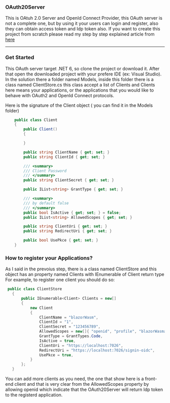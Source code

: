 ### OAuth20Server
This is OAtuh 2.0 Server and OpenId Connect Provider, this OAuth server is not a complete one,
but by using it your users can login and register, also they can obtain access token and Idp token also.
If you want to create this project from scratch please read my step by step explained article from [here](https://dev.to/mohammedahmed/build-your-own-oauth-20-server-and-openid-connect-provider-in-aspnet-core-60-1g1m) 

---
### Get Started
This OAuth server target .NET 6, so clone the project or download it. After that open the downloaded project with your prefere IDE (ex: Visual Studio).
In the solution there a folder named Models, inside this folder there is a class named ClientStore.cs this class accept a list of Clients and Clients here
means your applications, or the applications that you would like to behave with  OAuth2 and OpenId Connect protocols.

Here is the signature of the Client object ( you can find it in the Models folder)
```C#
    public class Client
    {
        public Client()
        {

        }

        public string ClientName { get; set; }
        public string ClientId { get; set; }

        /// <summary>
        /// Client Password
        /// </summary>
        public string ClientSecret { get; set; }

        public IList<string> GrantType { get; set; }

        /// <summary>
        /// by default false
        /// </summary>
        public bool IsActive { get; set; } = false;
        public IList<string> AllowedScopes { get; set; }

        public string ClientUri { get; set; }
        public string RedirectUri { get; set; }

        public bool UsePkce { get; set; }
    }
 ```
 ### How to register your Applications?
 As I said in the prevoius step, there is a class named ClientStore and this object has an property named Clients with IEnumerable of Client  return type
 For example, to register one client you should do so:
 ```C#
  public class ClientStore
    {
        public IEnumerable<Client> Clients = new[]
        {
            new Client
            {
                ClientName = "blazorWasm",
                ClientId = "1",
                ClientSecret = "123456789",
                AllowedScopes = new[]{ "openid", "profile", "blazorWasmapi.readandwrite" },
                GrantType = GrantTypes.Code,
                IsActive = true,
                ClientUri = "https://localhost:7026",
                RedirectUri = "https://localhost:7026/signin-oidc",
                UsePkce = true,
            }
        };
    }
 ```
 You can add more clients as you need, the one that show here is a front-end client and that is very clear from the AllowedScopes property by allowing openid which indicate that the OAuth20Server will return Idp token to the registerd application.

